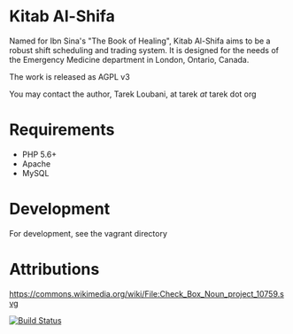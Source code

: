 # Kitab Al-Shifa

Named for Ibn Sina's "The Book of Healing", Kitab Al-Shifa aims to be 
a robust shift scheduling and trading system. It is designed for the needs
of the Emergency Medicine department in London, Ontario, Canada.

The work is released as AGPL v3

You may contact the author, Tarek Loubani, at tarek *at* tarek dot org

# Requirements
 * PHP 5.6+
 * Apache
 * MySQL

# Development
For development, see the vagrant directory

# Attributions
https://commons.wikimedia.org/wiki/File:Check_Box_Noun_project_10759.svg

[![Build Status](https://travis-ci.org/tareko/Kitab-Al-Shifa.svg?branch=master)](https://travis-ci.org/tareko/Kitab-Al-Shifa)
